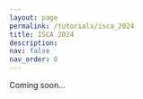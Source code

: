 ```yaml
---
layout: page
permalink: /tutorials/isca_2024
title: ISCA 2024
description: 
nav: false
nav_order: 0
---
```


Coming soon...

